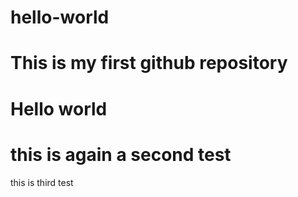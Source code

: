 # hello-world
This is my first github repository 
============
Hello world
================
this is again a second test
================
this is third test
